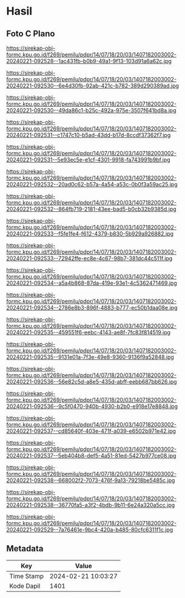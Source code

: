 # Hasil

## Foto C Plano

https://sirekap-obj-formc.kpu.go.id/f269/pemilu/pdpr/14/07/18/20/03/1407182003002-20240221-092528--1ac431fb-b0b9-49a1-9f13-103d91a6a62c.jpg

https://sirekap-obj-formc.kpu.go.id/f269/pemilu/pdpr/14/07/18/20/03/1407182003002-20240221-092530--6e4d30fb-92ab-421c-b782-389d290389ad.jpg

https://sirekap-obj-formc.kpu.go.id/f269/pemilu/pdpr/14/07/18/20/03/1407182003002-20240221-092530--49da86c1-b25c-492a-975e-3507f641bd8a.jpg

https://sirekap-obj-formc.kpu.go.id/f269/pemilu/pdpr/14/07/18/20/03/1407182003002-20240221-092531--c1747c10-b5ad-43dd-b17d-8ccdf37362f7.jpg

https://sirekap-obj-formc.kpu.go.id/f269/pemilu/pdpr/14/07/18/20/03/1407182003002-20240221-092531--5e93ec5e-e1cf-4301-9918-fa743991b9bf.jpg

https://sirekap-obj-formc.kpu.go.id/f269/pemilu/pdpr/14/07/18/20/03/1407182003002-20240221-092532--20ad0c62-b57a-4a54-a53c-0b0f3a59ac25.jpg

https://sirekap-obj-formc.kpu.go.id/f269/pemilu/pdpr/14/07/18/20/03/1407182003002-20240221-092532--864fb719-2181-43ee-bad5-b0cb32b9385d.jpg

https://sirekap-obj-formc.kpu.go.id/f269/pemilu/pdpr/14/07/18/20/03/1407182003002-20240221-092533--f5fe1fe4-f612-4379-b830-5b929a926882.jpg

https://sirekap-obj-formc.kpu.go.id/f269/pemilu/pdpr/14/07/18/20/03/1407182003002-20240221-092533--72942ffe-ec8e-4c67-98b7-381dc44c511f.jpg

https://sirekap-obj-formc.kpu.go.id/f269/pemilu/pdpr/14/07/18/20/03/1407182003002-20240221-092534--a5a4b868-87da-419e-93e1-4c5362471469.jpg

https://sirekap-obj-formc.kpu.go.id/f269/pemilu/pdpr/14/07/18/20/03/1407182003002-20240221-092534--2786e8b3-896f-4883-b777-ec50b1daa08e.jpg

https://sirekap-obj-formc.kpu.go.id/f269/pemilu/pdpr/14/07/18/20/03/1407182003002-20240221-092535--459551f6-eebc-4143-ae8f-7fc83f814519.jpg

https://sirekap-obj-formc.kpu.go.id/f269/pemilu/pdpr/14/07/18/20/03/1407182003002-20240221-092535--9131e01a-7f3e-49e8-9360-9136f9a52848.jpg

https://sirekap-obj-formc.kpu.go.id/f269/pemilu/pdpr/14/07/18/20/03/1407182003002-20240221-092536--56e82c5d-a8e5-435d-abff-eebb687bb626.jpg

https://sirekap-obj-formc.kpu.go.id/f269/pemilu/pdpr/14/07/18/20/03/1407182003002-20240221-092536--9c5f0470-940b-4930-b2b0-e918e17e8848.jpg

https://sirekap-obj-formc.kpu.go.id/f269/pemilu/pdpr/14/07/18/20/03/1407182003002-20240221-092537--cd85640f-403e-471f-a039-e6502b971e42.jpg

https://sirekap-obj-formc.kpu.go.id/f269/pemilu/pdpr/14/07/18/20/03/1407182003002-20240221-092537--5eb404b8-def5-4a51-81ed-5427b977ce08.jpg

https://sirekap-obj-formc.kpu.go.id/f269/pemilu/pdpr/14/07/18/20/03/1407182003002-20240221-092538--668002f2-7073-476f-9a13-79218be5485c.jpg

https://sirekap-obj-formc.kpu.go.id/f269/pemilu/pdpr/14/07/18/20/03/1407182003002-20240221-092538--36770fa5-a3f2-4bdb-9b11-6e24a320a5cc.jpg

https://sirekap-obj-formc.kpu.go.id/f269/pemilu/pdpr/14/07/18/20/03/1407182003002-20240221-092529--7a76461e-9bc4-420a-b485-80cfc6311f1c.jpg


## Metadata

| Key        | Value               |
| ---------- | ------------------- |
| Time Stamp | 2024-02-21 10:03:27 |
| Kode Dapil | 1401                |



